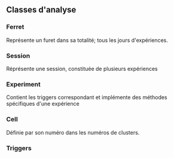 ## Classes d'analyse

### Ferret

Représente un furet dans sa totalité; tous les jours d'expériences.

### Session

Réprésente une session, constituée de plusieurs expériences

### Experiment

Contient les triggers correspondant et implémente des méthodes spécifiques d'une expérience

### Cell

Définie par son numéro dans les numéros de clusters.

### Triggers


